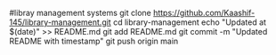#libray management systems
git clone https://github.com/Kaashif-145/library-management.git
cd library-management
echo "Updated at $(date)" >> README.md
git add README.md
git commit -m "Updated README with timestamp"
git push origin main
